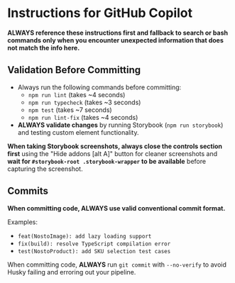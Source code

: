 # Instructions for GitHub Copilot

**ALWAYS reference these instructions first and fallback to search or bash commands only when you encounter unexpected information that does not match the info here.**

## Validation Before Committing

- Always run the following commands before committing:
  - `npm run lint` (takes ~4 seconds)
  - `npm run typecheck` (takes ~3 seconds)
  - `npm test` (takes ~7 seconds)
  - `npm run lint-fix` (takes ~4 seconds)
- **ALWAYS validate changes** by running Storybook (`npm run storybook`) and testing custom element functionality.

**When taking Storybook screenshots, always close the controls section first** using the "Hide addons [alt A]" button for cleaner screenshots and **wait for `#storybook-root .storybook-wrapper` to be available** before capturing the screenshot.

## Commits

**When committing code, ALWAYS use valid conventional commit format.**

Examples:

- `feat(NostoImage): add lazy loading support`
- `fix(build): resolve TypeScript compilation error`
- `test(NostoProduct): add SKU selection test cases`

When committing code, **ALWAYS** run `git commit` with `--no-verify` to avoid Husky failing and erroring out your pipeline.